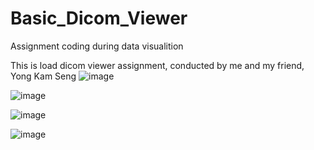# Basic_Dicom_Viewer
Assignment coding during data visualition

This is load dicom viewer assignment, conducted by me and my friend, Yong Kam Seng
![image](https://github.com/xyesy/Basic_Dicom_Viewer/assets/104482131/96e3dd7e-7cc0-45cd-8771-28ce575bf16d)

![image](https://github.com/xyesy/Basic_Dicom_Viewer/assets/104482131/bec9bda4-036b-4a2a-be80-b2ebcd3bf72a)

![image](https://github.com/xyesy/Basic_Dicom_Viewer/assets/104482131/39260ad5-8361-4ce5-9d81-71760fb7c106)

![image](https://github.com/xyesy/Basic_Dicom_Viewer/assets/104482131/3c7f2f20-1d8c-433d-8f1b-9375d08aeae7)
